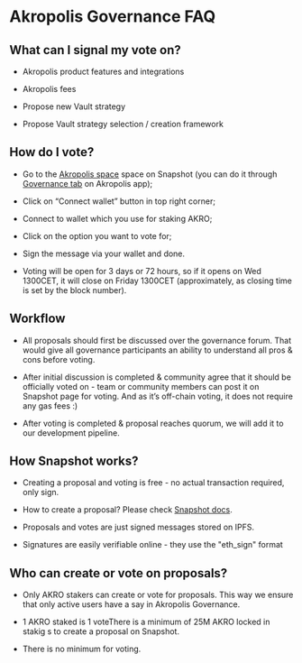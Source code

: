 # Akropolis Governance FAQ

## What can I signal my vote on?

- Akropolis product features and integrations

- Akropolis fees

- Propose new Vault strategy

- Propose Vault strategy selection / creation framework

## How do I vote?

- Go to the [Akropolis space](https://snapshot.page/#/akropolis.eth) space on Snapshot (you can do it through [Governance tab](https://akropolis.io/governance) on Akropolis app);

- Click on “Connect wallet” button in top right corner;

- Connect to wallet which you use for staking AKRO;

- Click on the option you want to vote for;

- Sign the message via your wallet and done.

- Voting will be open for 3 days or 72 hours, so if it opens on Wed 1300CET, it will close on Friday 1300CET (approximately, as closing time is set by the block number).

## Workflow

- All proposals should first be discussed over the governance forum. That would give all governance participants an ability to understand all pros & cons before voting.

- After initial discussion is completed & community agree that it should be officially voted on - team or community members can post it on Snapshot page for voting. And as it’s off-chain voting, it does not require any gas fees :)

- After voting is completed & proposal reaches quorum, we will add it to our development pipeline.

## How Snapshot works?

- Creating a proposal and voting is free - no actual transaction required, only sign.

- How to create a proposal? Please check [Snapshot docs](https://docs.snapshot.page/guides/create-a-proposal).

- Proposals and votes are just signed messages stored on IPFS.

- Signatures are easily verifiable online - they use the "eth_sign" format

## Who can create or vote on proposals?

- Only AKRO stakers can create or vote for proposals. This way we ensure that only active users have a say in Akropolis Governance.

- 1 AKRO staked is 1 voteThere is a minimum of 25M AKRO locked in stakig s to create a proposal on Snapshot.

- There is no minimum for voting.

